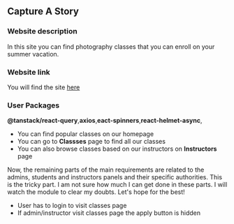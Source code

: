 ## Capture A Story

### Website description
In this site you can find photography classes that you can enroll on your summer vacation. 

### Website link
You will find the site [here](https://capture-a-story.web.app/)


### User Packages
**@tanstack/react-query**,**axios**,**eact-spinners**,**react-helmet-async**,

* You can find popular classes on our homepage
* You can go to **Classses** page to find all our classes
* You can also browse classes based on our instructors on **Instructors** page

Now, the remaining parts of the main requirements are related to the admins, students and instructors panels and their specific authorities. This is the tricky part. I am not sure how much I can get done in these parts. I will watch the module to clear my doubts. Let's hope for the best!

* User has to login to visit classes page
* If admin/instructor visit classes page the apply button is hidden